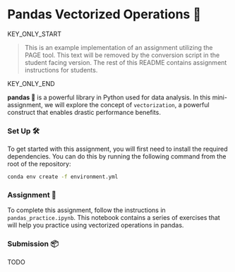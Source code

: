 # Pandas Vectorized Operations 🐼

KEY_ONLY_START
>This is an example implementation of an assignment utilizing the PAGE tool. This text will be removed by the conversion script in the student facing version. The rest of this README contains assignment instructions for students.

KEY_ONLY_END

**pandas 🐼** is a powerful library in Python used for data analysis. In this mini-assignment, we will explore the concept of `vectorization`, a powerful construct that enables drastic performance benefits.


### Set Up 🛠
To get started with this assignment, you will first need to install the required dependencies. You can do this by running the following command from the root of the repository:

```bash
conda env create -f environment.yml
```
### Assignment 📝
To complete this assignment, follow the instructions in `pandas_practice.ipynb`. This notebook contains a series of exercises that will help you practice using vectorized operations in pandas.

### Submission 📦
TODO


